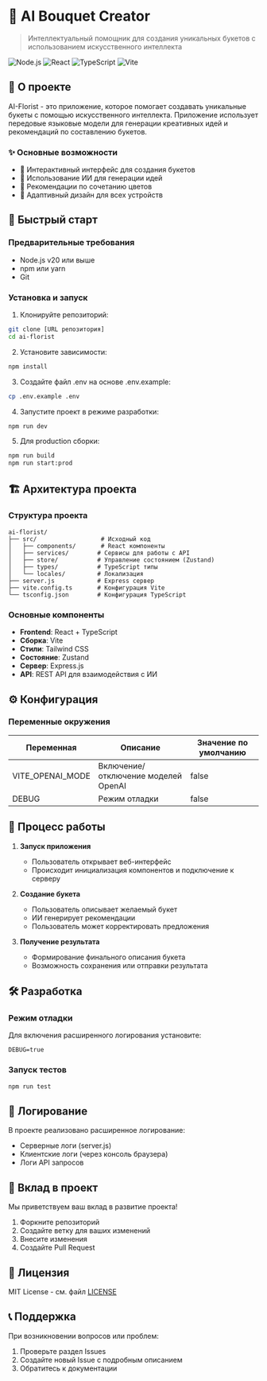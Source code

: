 # 🌸 AI Bouquet Creator

> Интеллектуальный помощник для создания уникальных букетов с использованием искусственного интеллекта

![Node.js](https://img.shields.io/badge/Node.js-v20-green)
![React](https://img.shields.io/badge/React-v18-blue)
![TypeScript](https://img.shields.io/badge/TypeScript-v5-blue)
![Vite](https://img.shields.io/badge/Vite-v5-purple)

## 📖 О проекте

AI-Florist - это приложение, которое помогает создавать уникальные букеты с помощью искусственного интеллекта. Приложение использует передовые языковые модели для генерации креативных идей и рекомендаций по составлению букетов.

### ✨ Основные возможности

- 🎨 Интерактивный интерфейс для создания букетов
- 🤖 Использование ИИ для генерации идей
- 💐 Рекомендации по сочетанию цветов
- 📱 Адаптивный дизайн для всех устройств

## 🚀 Быстрый старт

### Предварительные требования

- Node.js v20 или выше
- npm или yarn
- Git

### Установка и запуск

1. Клонируйте репозиторий:
```bash
git clone [URL репозитория]
cd ai-florist
```

2. Установите зависимости:
```bash
npm install
```

3. Создайте файл .env на основе .env.example:
```bash
cp .env.example .env
```

4. Запустите проект в режиме разработки:
```bash
npm run dev
```

5. Для production сборки:
```bash
npm run build
npm run start:prod
```

## 🏗 Архитектура проекта

### Структура проекта
```
ai-florist/
├── src/                  # Исходный код
│   ├── components/       # React компоненты
│   ├── services/        # Сервисы для работы с API
│   ├── store/           # Управление состоянием (Zustand)
│   ├── types/           # TypeScript типы
│   └── locales/         # Локализация
├── server.js            # Express сервер
├── vite.config.ts       # Конфигурация Vite
└── tsconfig.json        # Конфигурация TypeScript
```

### Основные компоненты

- **Frontend**: React + TypeScript
- **Сборка**: Vite
- **Стили**: Tailwind CSS
- **Состояние**: Zustand
- **Сервер**: Express.js
- **API**: REST API для взаимодействия с ИИ

## ⚙️ Конфигурация

### Переменные окружения

| Переменная | Описание | Значение по умолчанию |
|------------|----------|----------------------|
| VITE_OPENAI_MODE | Включение/отключение моделей OpenAI | false |
| DEBUG | Режим отладки | false |

## 🔄 Процесс работы

1. **Запуск приложения**
   - Пользователь открывает веб-интерфейс
   - Происходит инициализация компонентов и подключение к серверу

2. **Создание букета**
   - Пользователь описывает желаемый букет
   - ИИ генерирует рекомендации
   - Пользователь может корректировать предложения

3. **Получение результата**
   - Формирование финального описания букета
   - Возможность сохранения или отправки результата

## 🛠 Разработка

### Режим отладки

Для включения расширенного логирования установите:
```env
DEBUG=true
```

### Запуск тестов
```bash
npm run test
```

## 📝 Логирование

В проекте реализовано расширенное логирование:
- Серверные логи (server.js)
- Клиентские логи (через консоль браузера)
- Логи API запросов

## 🤝 Вклад в проект

Мы приветствуем ваш вклад в развитие проекта! 

1. Форкните репозиторий
2. Создайте ветку для ваших изменений
3. Внесите изменения
4. Создайте Pull Request

## 📄 Лицензия

MIT License - см. файл [LICENSE](LICENSE)

## 📞 Поддержка

При возникновении вопросов или проблем:
1. Проверьте раздел Issues
2. Создайте новый Issue с подробным описанием
3. Обратитесь к документации